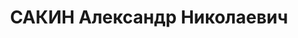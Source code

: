 ---
title: САКИН Александр Николаевич
description: "Род. в 1893, г. Жмеринка, Подольская губ. \n  Приговор: 07.12.1937 –\
  \ ВМН"
---